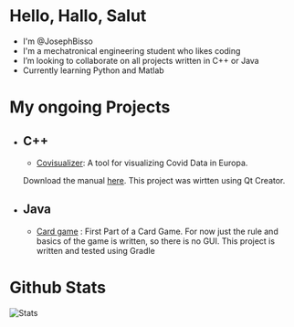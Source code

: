 # Hello, Hallo, Salut #
- I'm @JosephBisso 
- I'm a mechatronical engineering student who likes coding
- I’m looking to collaborate on all projects written in C++ or Java
- Currently learning Python and Matlab

# My ongoing Projects #
- ## C++ ##
  - [Covisualizer](https://github.com/JosephBisso/Starlink): A tool for visualizing Covid Data in Europa. 
  
   Download the manual [here](https://github.com/JosephBisso/Starlink/wiki/Anleitung). This project was wirtten using Qt Creator.
    
- ## Java ##
  - [Card game](https://github.com/JosephBisso/Java_Poject) : First Part of a Card Game. For now just the rule and basics of the game is written, so there is no GUI. This project is written and tested using Gradle
  
# Github Stats #
![Stats](https://github-readme-stats.vercel.app/api?username=JosephBisso&&show_icons=true&title_color=ffffff&icon_color=bb2acf&text_color=daf7dc&bg_color=151515)

<!---
JosephBisso/JosephBisso is a ✨ special ✨ repository because its `README.md` (this file) appears on your GitHub profile.
You can click the Preview link to take a look at your changes.
--->

